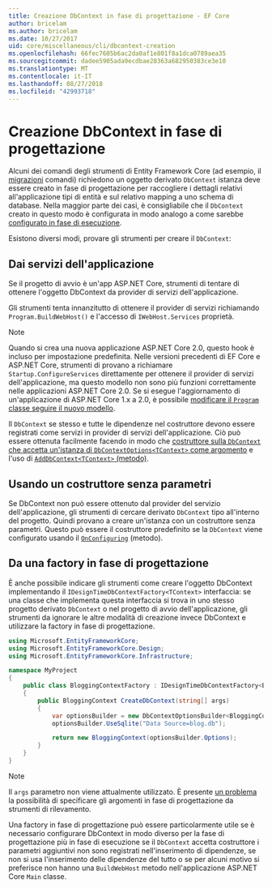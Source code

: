 ```yaml
---
title: Creazione DbContext in fase di progettazione - EF Core
author: bricelam
ms.author: bricelam
ms.date: 10/27/2017
uid: core/miscellaneous/cli/dbcontext-creation
ms.openlocfilehash: 66fec7605b6ac2da0af1e801f8a1dca0789aea35
ms.sourcegitcommit: dadee5905ada9ecdbae28363a682950383ce3e10
ms.translationtype: MT
ms.contentlocale: it-IT
ms.lasthandoff: 08/27/2018
ms.locfileid: "42993718"
---
```

<a name="design-time-dbcontext-creation"></a>Creazione DbContext in fase di progettazione
==============================
Alcuni dei comandi degli strumenti di Entity Framework Core (ad esempio, il [migrazioni][1] comandi) richiedono un oggetto derivato `DbContext` istanza deve essere creato in fase di progettazione per raccogliere i dettagli relativi all'applicazione tipi di entità e sul relativo mapping a uno schema di database. Nella maggior parte dei casi, è consigliabile che il `DbContext` creato in questo modo è configurata in modo analogo a come sarebbe [configurato in fase di esecuzione][2].

Esistono diversi modi, provare gli strumenti per creare il `DbContext`:

<a name="from-application-services"></a>Dai servizi dell'applicazione
-------------------------
Se il progetto di avvio è un'app ASP.NET Core, strumenti di tentare di ottenere l'oggetto DbContext da provider di servizi dell'applicazione.

Gli strumenti tenta innanzitutto di ottenere il provider di servizi richiamando `Program.BuildWebHost()` e l'accesso di `IWebHost.Services` proprietà.

> [!NOTE]
> Quando si crea una nuova applicazione ASP.NET Core 2.0, questo hook è incluso per impostazione predefinita. Nelle versioni precedenti di EF Core e ASP.NET Core, strumenti di provano a richiamare `Startup.ConfigureServices` direttamente per ottenere il provider di servizi dell'applicazione, ma questo modello non sono più funzioni correttamente nelle applicazioni ASP.NET Core 2.0. Se si esegue l'aggiornamento di un'applicazione di ASP.NET Core 1.x a 2.0, è possibile [modificare il `Program` classe seguire il nuovo modello][3].

Il `DbContext` se stesso e tutte le dipendenze nel costruttore devono essere registrati come servizi in provider di servizi dell'applicazione. Ciò può essere ottenuta facilmente facendo in modo che [costruttore sulla `DbContext` che accetta un'istanza di `DbContextOptions<TContext>` come argomento][4] e l'uso di [`AddDbContext<TContext>` (metodo)][5].

<a name="using-a-constructor-with-no-parameters"></a>Usando un costruttore senza parametri
--------------------------------------
Se DbContext non può essere ottenuto dal provider del servizio dell'applicazione, gli strumenti di cercare derivato `DbContext` tipo all'interno del progetto. Quindi provano a creare un'istanza con un costruttore senza parametri. Questo può essere il costruttore predefinito se la `DbContext` viene configurato usando il [`OnConfiguring`][6] (metodo).

<a name="from-a-design-time-factory"></a>Da una factory in fase di progettazione
--------------------------
È anche possibile indicare gli strumenti come creare l'oggetto DbContext implementando il `IDesignTimeDbContextFactory<TContext>` interfaccia: se una classe che implementa questa interfaccia si trova in uno stesso progetto derivato `DbContext` o nel progetto di avvio dell'applicazione, gli strumenti da ignorare le altre modalità di creazione invece DbContext e utilizzare la factory in fase di progettazione.

``` csharp
using Microsoft.EntityFrameworkCore;
using Microsoft.EntityFrameworkCore.Design;
using Microsoft.EntityFrameworkCore.Infrastructure;

namespace MyProject
{
    public class BloggingContextFactory : IDesignTimeDbContextFactory<BloggingContext>
    {
        public BloggingContext CreateDbContext(string[] args)
        {
            var optionsBuilder = new DbContextOptionsBuilder<BloggingContext>();
            optionsBuilder.UseSqlite("Data Source=blog.db");

            return new BloggingContext(optionsBuilder.Options);
        }
    }
}
```

> [!NOTE]
> Il `args` parametro non viene attualmente utilizzato. È presente [un problema][7] la possibilità di specificare gli argomenti in fase di progettazione da strumenti di rilevamento.

Una factory in fase di progettazione può essere particolarmente utile se è necessario configurare DbContext in modo diverso per la fase di progettazione più in fase di esecuzione se il `DbContext` accetta costruttore i parametri aggiuntivi non sono registrati nell'inserimento di dipendenze, se non si usa l'inserimento delle dipendenze del tutto o se per alcuni motivo si preferisce non hanno una `BuildWebHost` metodo nell'applicazione ASP.NET Core `Main` classe.

  [1]: xref:core/managing-schemas/migrations/index
  [2]: xref:core/miscellaneous/configuring-dbcontext
  [3]: https://docs.microsoft.com/aspnet/core/migration/1x-to-2x/#update-main-method-in-programcs
  [4]: xref:core/miscellaneous/configuring-dbcontext#constructor-argument
  [5]: xref:core/miscellaneous/configuring-dbcontext#using-dbcontext-with-dependency-injection
  [6]: xref:core/miscellaneous/configuring-dbcontext#onconfiguring
  [7]: https://github.com/aspnet/EntityFrameworkCore/issues/8332
